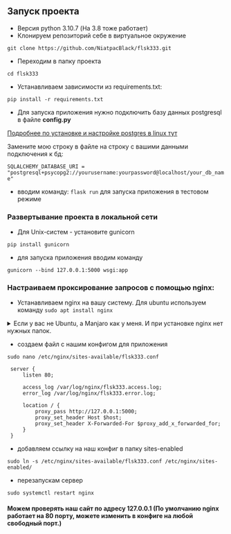 ## Запуск проекта
* Версия python 3.10.7 (На 3.8 тоже работает)
* Клонируем репозиторий себе в виртуальное окружение 

`git clone https://github.com/NiatpacBlack/flsk333.git`
* Переходим в папку проекта 

`cd flsk333`
* Устанавливаем зависимости из requirements.txt: 

`pip install -r requirements.txt`

* Для запуска приложения нужно подключить базу данных postgresql в файле **config.py**

[Подробнее по установке и настройке postgres в linux тут](https://www.digitalocean.com/community/tutorials/how-to-install-postgresql-on-ubuntu-20-04-quickstart-ru)

Замените мою строку в файле на строку с вашими данными подключения к бд:

`SQLALCHEMY_DATABASE_URI = "postgresql+psycopg2://yourusername:yourpassword@localhost/your_db_name"`
* вводим команду: `flask run` для запуска приложения в тестовом режиме
### Развертывание проекта в локальной сети
* Для Unix-систем - установите gunicorn 

`pip install gunicorn`
* для запуска приложения вводим команду 

`gunicorn --bind 127.0.0.1:5000 wsgi:app`
### Настраиваем проксирование запросов с помощью nginx:
  * Устанавливаем nginx на вашу систему. Для ubuntu используем команду `sudo apt install nginx`
    
<details><summary>Если у вас не Ubuntu, а Manjaro как у меня. И при установке nginx нет нужных папок.</summary>
    
    `sudo pacman -S nginx`

   * Создаем каталоги:
  
    `sudo mkdir /etc/nginx/sites-enabled`

    `sudo mkdir /etc/nginx/sites-available`

    `sudo mkdir /etc/nginx/conf.d`
   * Правим конфиг, подключаем папку sites-enabled:
    
   `sudo nano /etc/nginx/nginx.conf`
    

   ```
    http {
        
        ##
        # Вставляем эти строчки в блок http в вашем конфиге
        ##
    
        include /etc/nginx/conf.d/*.conf;
        include /etc/nginx/sites-enabled/*;
        
    }
   ```

</details>
    
   * создаем файл с нашим конфигом для приложения 
    
   `sudo nano /etc/nginx/sites-available/flsk333.conf`

   ```
    server {
        listen 80;  
        
        access_log /var/log/nginx/flsk333.access.log;
        error_log /var/log/nginx/flsk333.error.log; 
        
        location / {
            proxy_pass http://127.0.0.1:5000;
            proxy_set_header Host $host;
            proxy_set_header X-Forwarded-For $proxy_add_x_forwarded_for;
        }
    }    
   ```

   * добавляем ссылку на наш конфиг в папку sites-enabled
    
   `sudo ln -s /etc/nginx/sites-available/flsk333.conf /etc/nginx/sites-enabled/`
   * перезапускам сервер

   `sudo systemctl restart nginx`

#### Можем проверять наш сайт по адресу 127.0.0.1 (По умолчанию nginx работает на 80 порту, можете изменить в конфиге на любой свободный порт.)
